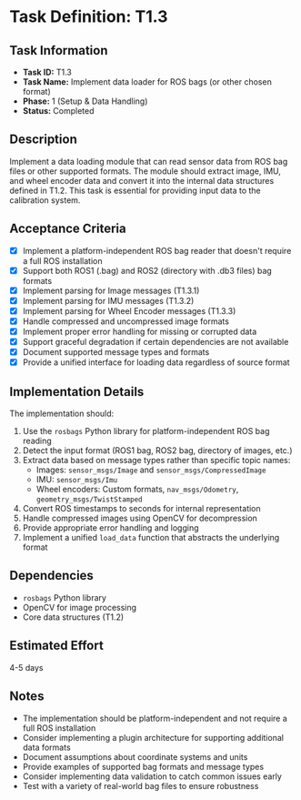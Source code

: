 # Task Definition: T1.3

## Task Information
- **Task ID:** T1.3
- **Task Name:** Implement data loader for ROS bags (or other chosen format)
- **Phase:** 1 (Setup & Data Handling)
- **Status:** Completed

## Description
Implement a data loading module that can read sensor data from ROS bag files or other supported formats. The module should extract image, IMU, and wheel encoder data and convert it into the internal data structures defined in T1.2. This task is essential for providing input data to the calibration system.

## Acceptance Criteria
- [x] Implement a platform-independent ROS bag reader that doesn't require a full ROS installation
- [x] Support both ROS1 (.bag) and ROS2 (directory with .db3 files) bag formats
- [x] Implement parsing for Image messages (T1.3.1)
- [x] Implement parsing for IMU messages (T1.3.2)
- [x] Implement parsing for Wheel Encoder messages (T1.3.3)
- [x] Handle compressed and uncompressed image formats
- [x] Implement proper error handling for missing or corrupted data
- [x] Support graceful degradation if certain dependencies are not available
- [x] Document supported message types and formats
- [x] Provide a unified interface for loading data regardless of source format

## Implementation Details
The implementation should:
1. Use the `rosbags` Python library for platform-independent ROS bag reading
2. Detect the input format (ROS1 bag, ROS2 bag, directory of images, etc.)
3. Extract data based on message types rather than specific topic names:
   - Images: `sensor_msgs/Image` and `sensor_msgs/CompressedImage`
   - IMU: `sensor_msgs/Imu`
   - Wheel encoders: Custom formats, `nav_msgs/Odometry`, `geometry_msgs/TwistStamped`
4. Convert ROS timestamps to seconds for internal representation
5. Handle compressed images using OpenCV for decompression
6. Provide appropriate error handling and logging
7. Implement a unified `load_data` function that abstracts the underlying format

## Dependencies
- `rosbags` Python library
- OpenCV for image processing
- Core data structures (T1.2)

## Estimated Effort
4-5 days

## Notes
- The implementation should be platform-independent and not require a full ROS installation
- Consider implementing a plugin architecture for supporting additional data formats
- Document assumptions about coordinate systems and units
- Provide examples of supported bag formats and message types
- Consider implementing data validation to catch common issues early
- Test with a variety of real-world bag files to ensure robustness
